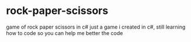 # rock-paper-scissors
game of rock paper scissors in c#
just a game i created in c#, still learning how to code so you can help me better the code
